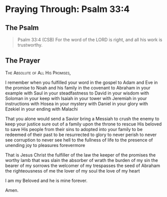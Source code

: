# Praying Through: Psalm 33:4

## The Psalm

>Psalm 33:4 (CSB) For the word of the LORD is right, and all his work is trustworthy.

## The Prayer

<div style="font-variant: small-caps;">
The Absolute of All His Promises,
</div>


I remember when you fulfilled your word
  in the gospel to Adam and Eve
  in the promise to Noah and his family
  in the covenant to Abraham
  in your example with Saul
  in your steadfastness to David
  in your wisdom with Soloman
  in your keep with Isaiah
  in your tower with Jeremiah
  in your instructions with Hosea
  in your mystery with Daniel
  in your glory with Ezekiel
  in your ending with Malachi

That you alone would
  send a Savior
  bring a Messiah
  to crush the enemy
  to keep your justice sure
  out of a family
  upon the throne
  to rescue His beloved
  to save His people from their sins
  to adopted into your family
  to be redeemed of their past
  to be resurrected to glory
  to never perish
  to never see corruption
  to never see hell
  to the fullness of life
  to the presence of unending joy
  to pleasures forevermore

That is Jesus Christ
  the fulfiller of the law
  the keeper of the promises
  the worthy lamb that was slain
  the absorber of wrath
  the burden of my sin
  the bearer of my sorrows
  the welcomer of my trespasses
  the seed of Abraham
  the righteousness of me
  the lover of my soul
  the love of my heart

I am my Beloved
and he is mine forever.

Amen.

